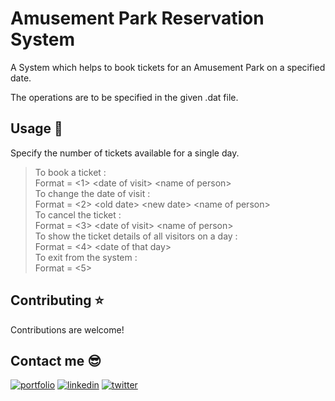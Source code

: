 # Amusement Park Reservation System

A System which helps to book tickets for an Amusement Park on a
specified date.

The operations are to be specified in the given .dat file.

## Usage 🚀
Specify the number of tickets available for a single day.
>To book a ticket : \
>Format = <1> \<date of visit\> \<name of person\> \
To change the date of visit : \
Format = <2> \<old date\> \<new date\> \<name of person\> \
>To cancel the ticket : \
>Format = <3> \<date of visit\> \<name of person\> \
To show the ticket details of all visitors on a day : \
Format = <4> \<date of that day\> \
>To exit from the system : \
>Format = <5>

## Contributing ⭐

Contributions are welcome!

##  Contact me 😎
[![portfolio](https://img.shields.io/badge/my_portfolio-000?style=for-the-badge&logo=ko-fi&logoColor=white)](https://surya-vamshi4005.github.io/My-Portfolio/)
[![linkedin](https://img.shields.io/badge/linkedin-0A66C2?style=for-the-badge&logo=linkedin&logoColor=white)](https://www.linkedin.com/in/vamshi-vobbilisetti-b6a588214/)
[![twitter](https://img.shields.io/badge/twitter-1DA1F2?style=for-the-badge&logo=twitter&logoColor=white)](https://twitter.com/suryavamshi4005)
